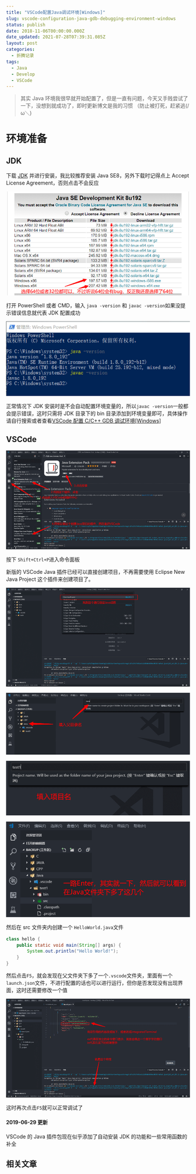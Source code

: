 ```yaml
---
title: "VSCode配置Java调试环境[Windows]"
slug: vscode-configuration-java-gdb-debugging-environment-windows
status: publish
date: 2018-11-06T00:00:00.000Z
date_updated: 2021-07-28T07:39:31.085Z
layout: post
categories:
  - 折腾记录
tags:
  - Java
  - Develop
  - VSCode
---
```


> 其实 Java 环境我很早就开始配置了，但是一直有问题，今天又手贱尝试了一下，没想到就成功了，即时更新博文是我的习惯 （防止被打死，赶紧逃(/ω＼)

# 环境准备

## JDK

下载 [JDK](https://www.oracle.com/technetwork/java/javase/downloads/jdk8-downloads-2133151.html) 并进行安装，我比较推荐安装 Java SE8，另外下载时记得点上 Accept License Agreement，否则点击不会反应

![](images/b1e9e690-b4f0-44ee-9918-f52dad7a208e.jpg)

打开 PowerShell 或者 CMD，输入 `java -version` 和 `javac -version`如果没提示错误信息就代表 JDK 配置成功

![](images/92bcd898-9b75-40f5-856e-79f7e30ddf3f.jpg)

正常情况下 JDK 安装时是不会自动配置环境变量的，所以`javac -version`一般都会提示错误，这时只需将 JDK 目录下的 bin 目录添加到环境变量即可，具体操作请自行搜索或者查看[VSCode 配置 C/C++ GDB 调试环境\[Windows\]](https://blog.ixk.me/vscode-configuration-Cpp-gdb-debugging-environment-windows.html)

## VSCode

![](images/521f4874-80e1-4009-9efc-6bdedd7452df.jpg)

按下 `Shift+Ctrl+P`进入命令面板

新版的 VSCode Java 插件已经可以直接创建项目，不再需要使用 Eclipse New Java Project 这个插件来创建项目了。

![](images/febe0858-9bf5-4cc8-9d2c-8b587fca730d.jpg)

![](images/479b760b-11ca-4a56-91ae-f97f12d626c4.jpg)

![](images/6ebe988f-1810-4181-9743-18453c8ec918.jpg)

![](images/445ef0a6-e90b-4edb-bfbe-e5a66fedaa7c.jpg)

然后在 src 文件夹内创建一个 `HelloWorld.java`文件

```java
class hello {
    public static void main(String[] args) {
        System.out.println("Hello World!");
    }
}
```

然后点击`F5`，就会发现在父文件夹下多了一个`.vscode`文件夹，里面有一个`launch.json`文件，不进行配置的话也可以进行运行，但你是否发现没有出现界面，这时还需要修改一个值

![](images/7cf49f9e-4741-4879-a259-a1a7413265eb.jpg)

这时再次点击`F5`就可以正常调试了

#### 2019-06-29 更新

VSCode 的 Java 插件包现在似乎添加了自动安装 JDK 的功能和一些常用函数的补全

## 相关文章
